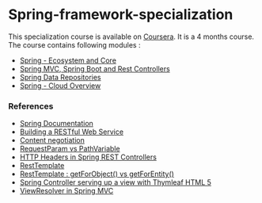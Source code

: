 # Spring-framework-specialization
This specialization course is available on <a href="https://www.coursera.org/specializations/spring-framework">Coursera</a>.
It is a 4 months course.
The course contains following modules :
 * <a href="https://www.coursera.org/learn/spring-ecosystem-and-core?specialization=spring-framework">Spring - Ecosystem and Core</a>
 * <a href="https://www.coursera.org/learn/spring-mvc-rest-controller?specialization=spring-framework">Spring MVC, Spring Boot and Rest Controllers</a>
 * <a href="https://www.coursera.org/learn/spring-repositories?specialization=spring-framework">Spring Data Repositories</a>
 * <a href="https://www.coursera.org/learn/spring-cloud-overview?specialization=spring-framework">Spring - Cloud Overview</a>

### References
  * <a href="https://docs.spring.io/spring-framework/docs/current/reference/html/">Spring Documentation</a>
  * <a href="https://sprin.baeldung.com/rest-with-spring-series">Building a RESTful Web Service</a>
  * <a href="https://developer.mozilla.org/en-US/docs/Web/HTTP/Content_negotiation">Content negotiation</a>
  * <a href="https://www.baeldung.com/spring-requestparam-vs-pathvariable">RequestParam vs PathVariable</a>
  * <a href="https://www.baeldung.com/spring-rest-http-headers">HTTP Headers in Spring REST Controllers</a>
  * <a href="https://spring.io/guides/gs/consuming-rest/">RestTemplate</a>
  * <a href="https://www.concretepage.com/questions/716">RestTemplate : getForObject() vs getForEntity()</a>
  * <a href="https://www.tutorialspoint.com/spring_boot/spring_boot_thymeleaf.htm">Spring Controller serving up a view with Thymleaf HTML 5</a>
  * <a href="https://www.baeldung.com/spring-mvc-view-resolver-tutorial">ViewResolver in Spring MVC</a>

